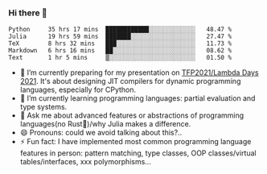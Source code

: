
### Hi there 👋

<!--START_SECTION:waka-->
```text
Python     35 hrs 17 mins  ████████████░░░░░░░░░░░░░   48.47 % 
Julia      19 hrs 59 mins  ███████░░░░░░░░░░░░░░░░░░   27.47 % 
TeX        8 hrs 32 mins   ███░░░░░░░░░░░░░░░░░░░░░░   11.73 % 
Markdown   6 hrs 16 mins   ██░░░░░░░░░░░░░░░░░░░░░░░   08.62 % 
Text       1 hr 5 mins     ▒░░░░░░░░░░░░░░░░░░░░░░░░   01.50 % 
```
<!--END_SECTION:waka-->

- 🔭 I’m currently preparing for my presentation on [TFP2021/Lambda Days 2021](https://www.lambdadays.org/lambdadays2021). It's about designing JIT compilers for dynamic programming languages, especially for CPython.
- 🌱 I’m currently learning programming languages: partial evaluation and type systems.
- 💬 Ask me about advanced features or abstractions of programming languages(no Rust🤔)/why Julia makes a difference.
- 😄 Pronouns: could we avoid talking about this?..
- ⚡ Fun fact: I have implemented most common programming language features in person: pattern matching, type classes, OOP classes/virtual tables/interfaces, xxx polymorphisms...

<!--
**thautwarm/thautwarm** is a ✨ _special_ ✨ repository because its `README.md` (this file) appears on your GitHub profile.

Here are some ideas to get you started:

- 🔭 I’m currently working on ...
- 🌱 I’m currently learning ...
- 👯 I’m looking to collaborate on ...
- 🤔 I’m looking for help with ...
- 💬 Ask me about ...
- 📫 How to reach me: ...
- 😄 Pronouns: ...
- ⚡ Fun fact: ...
-->
